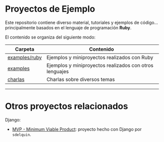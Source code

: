 
# Proyectos de Ejemplo

Este repositorio contiene diverso material, tutoriales y ejemplos de código... principalmente basados en el lenguaje de programación **Ruby**.

El contenido se organiza del siguiente modo:

| Carpeta              | Contenido |
| -------------------- | --------- |
| [examples/ruby](./examples/ruby) | Ejemplos y miniproyectos realizados con Ruby |
| [examples](./examples) | Ejemplos y miniproyectos realizados con otros lenguajes |
| [charlas](./charlas) | Charlas sobre diversos temas |

---

# Otros proyectos relacionados

Django:
* [MVP - Minimum Viable Product](https://github.com/sdelquin/mvp): proyecto hecho con Django por `sdelquin`.



